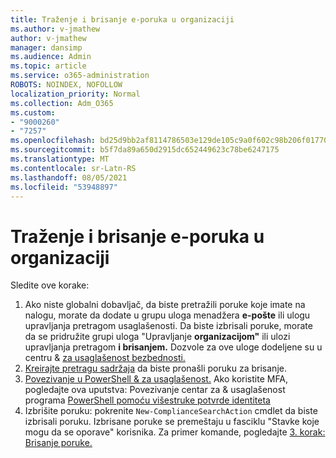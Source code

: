 ```yaml
---
title: Traženje i brisanje e-poruka u organizaciji
ms.author: v-jmathew
author: v-jmathew
manager: dansimp
ms.audience: Admin
ms.topic: article
ms.service: o365-administration
ROBOTS: NOINDEX, NOFOLLOW
localization_priority: Normal
ms.collection: Adm_O365
ms.custom:
- "9000260"
- "7257"
ms.openlocfilehash: bd25d9bb2af8114786503e129de105c9a0f602c98b206f01770605d1957e3a1b
ms.sourcegitcommit: b5f7da89a650d2915dc652449623c78be6247175
ms.translationtype: MT
ms.contentlocale: sr-Latn-RS
ms.lasthandoff: 08/05/2021
ms.locfileid: "53948897"
---
```

# <a name="search-for-and-delete-email-messages-in-your-organization"></a>Traženje i brisanje e-poruka u organizaciji

Sledite ove korake:

1. Ako niste globalni dobavljač, da biste pretražili poruke koje imate na nalogu, morate da dodate u grupu uloga menadžera **e-pošte** ili ulogu upravljanja pretragom usaglašenosti.  Da biste izbrisali poruke, morate da se pridružite grupi uloga "Upravljanje **organizacijom"** ili ulozi upravljanja pretragom **i brisanjem.** Dozvole za ove uloge dodeljene su u centru & [za usaglašenost bezbednosti.](https://protection.office.com)
2. [Kreirajte pretragu sadržaja](https://docs.microsoft.com/office365/securitycompliance/content-search) da biste pronašli poruku za brisanje.
3. [Povezivanje u PowerShell & za usaglašenost.](https://docs.microsoft.com/powershell/exchange/office-365-scc/connect-to-scc-powershell/connect-to-scc-powershell) Ako koristite MFA, pogledajte ova uputstva: Povezivanje centar za & usaglašenost programa [PowerShell pomoću višestruke potvrde identiteta](https://docs.microsoft.com/powershell/exchange/office-365-scc/connect-to-scc-powershell/mfa-connect-to-scc-powershell)
4. Izbrišite poruku: pokrenite `New-ComplianceSearchAction` cmdlet da biste izbrisali poruku. Izbrisane poruke se premeštaju u fasciklu "Stavke koje mogu da se oporave" korisnika. Za primer komande, pogledajte [3. korak: Brisanje poruke.](https://docs.microsoft.com/office365/securitycompliance/search-for-and-delete-messages-in-your-organization)
